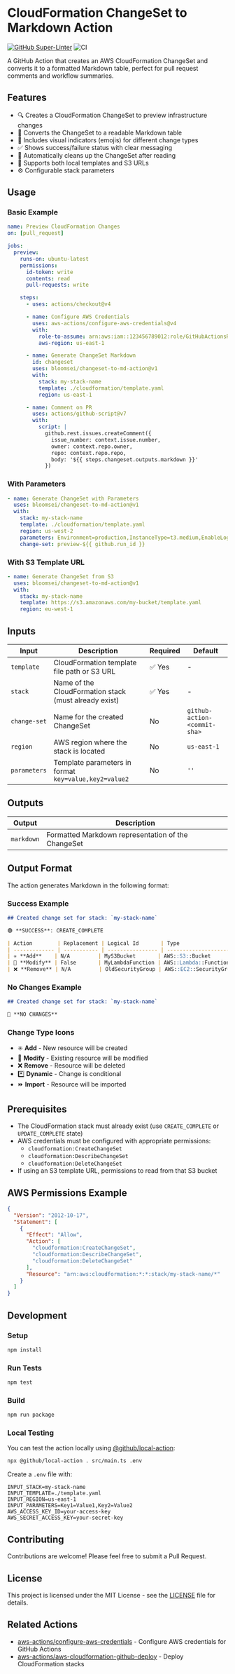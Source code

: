 # CloudFormation ChangeSet to Markdown Action

[![GitHub Super-Linter](https://github.com/bloomsei/changeset-to-md-action/actions/workflows/linter.yml/badge.svg)](https://github.com/super-linter/super-linter)
![CI](https://github.com/bloomsei/changeset-to-md-action/actions/workflows/ci.yml/badge.svg)

A GitHub Action that creates an AWS CloudFormation ChangeSet and converts it to
a formatted Markdown table, perfect for pull request comments and workflow
summaries.

## Features

- 🔍 Creates a CloudFormation ChangeSet to preview infrastructure changes
- 📝 Converts the ChangeSet to a readable Markdown table
- 🎨 Includes visual indicators (emojis) for different change types
- ✅ Shows success/failure status with clear messaging
- 🧹 Automatically cleans up the ChangeSet after reading
- 🔐 Supports both local templates and S3 URLs
- ⚙️ Configurable stack parameters

## Usage

### Basic Example

```yaml
name: Preview CloudFormation Changes
on: [pull_request]

jobs:
  preview:
    runs-on: ubuntu-latest
    permissions:
      id-token: write
      contents: read
      pull-requests: write

    steps:
      - uses: actions/checkout@v4

      - name: Configure AWS Credentials
        uses: aws-actions/configure-aws-credentials@v4
        with:
          role-to-assume: arn:aws:iam::123456789012:role/GitHubActionsRole
          aws-region: us-east-1

      - name: Generate ChangeSet Markdown
        id: changeset
        uses: bloomsei/changeset-to-md-action@v1
        with:
          stack: my-stack-name
          template: ./cloudformation/template.yaml
          region: us-east-1

      - name: Comment on PR
        uses: actions/github-script@v7
        with:
          script: |
            github.rest.issues.createComment({
              issue_number: context.issue.number,
              owner: context.repo.owner,
              repo: context.repo.repo,
              body: '${{ steps.changeset.outputs.markdown }}'
            })
```

### With Parameters

```yaml
- name: Generate ChangeSet with Parameters
  uses: bloomsei/changeset-to-md-action@v1
  with:
    stack: my-stack-name
    template: ./cloudformation/template.yaml
    region: us-west-2
    parameters: Environment=production,InstanceType=t3.medium,EnableLogging=true
    change-set: preview-${{ github.run_id }}
```

### With S3 Template URL

```yaml
- name: Generate ChangeSet from S3
  uses: bloomsei/changeset-to-md-action@v1
  with:
    stack: my-stack-name
    template: https://s3.amazonaws.com/my-bucket/template.yaml
    region: eu-west-1
```

## Inputs

| Input        | Description                                           | Required | Default                      |
| ------------ | ----------------------------------------------------- | -------- | ---------------------------- |
| `template`   | CloudFormation template file path or S3 URL           | ✅ Yes   | -                            |
| `stack`      | Name of the CloudFormation stack (must already exist) | ✅ Yes   | -                            |
| `change-set` | Name for the created ChangeSet                        | No       | `github-action-<commit-sha>` |
| `region`     | AWS region where the stack is located                 | No       | `us-east-1`                  |
| `parameters` | Template parameters in format `key=value,key2=value2` | No       | `''`                         |

## Outputs

| Output     | Description                                        |
| ---------- | -------------------------------------------------- |
| `markdown` | Formatted Markdown representation of the ChangeSet |

## Output Format

The action generates Markdown in the following format:

### Success Example

```markdown
## Created change set for stack: `my-stack-name`

🟢 **SUCCESS**: CREATE_COMPLETE

| Action        | Replacement | Logical Id       | Type                    |
| ------------- | ----------- | ---------------- | ----------------------- |
| ✳️ **Add**    | N/A         | MyS3Bucket       | AWS::S3::Bucket         |
| 🔄 **Modify** | False       | MyLambdaFunction | AWS::Lambda::Function   |
| ❌ **Remove** | N/A         | OldSecurityGroup | AWS::EC2::SecurityGroup |
```

### No Changes Example

```markdown
## Created change set for stack: `my-stack-name`

🔵 **NO CHANGES**
```

### Change Type Icons

- ✳️ **Add** - New resource will be created
- 🔄 **Modify** - Existing resource will be modified
- ❌ **Remove** - Resource will be deleted
- \*️⃣ **Dynamic** - Change is conditional
- ⏩ **Import** - Resource will be imported

## Prerequisites

- The CloudFormation stack must already exist (use `CREATE_COMPLETE` or
  `UPDATE_COMPLETE` state)
- AWS credentials must be configured with appropriate permissions:
  - `cloudformation:CreateChangeSet`
  - `cloudformation:DescribeChangeSet`
  - `cloudformation:DeleteChangeSet`
- If using an S3 template URL, permissions to read from that S3 bucket

## AWS Permissions Example

```json
{
  "Version": "2012-10-17",
  "Statement": [
    {
      "Effect": "Allow",
      "Action": [
        "cloudformation:CreateChangeSet",
        "cloudformation:DescribeChangeSet",
        "cloudformation:DeleteChangeSet"
      ],
      "Resource": "arn:aws:cloudformation:*:*:stack/my-stack-name/*"
    }
  ]
}
```

## Development

### Setup

```bash
npm install
```

### Run Tests

```bash
npm test
```

### Build

```bash
npm run package
```

### Local Testing

You can test the action locally using
[@github/local-action](https://github.com/github/local-action):

```bash
npx @github/local-action . src/main.ts .env
```

Create a `.env` file with:

```env
INPUT_STACK=my-stack-name
INPUT_TEMPLATE=./template.yaml
INPUT_REGION=us-east-1
INPUT_PARAMETERS=Key1=Value1,Key2=Value2
AWS_ACCESS_KEY_ID=your-access-key
AWS_SECRET_ACCESS_KEY=your-secret-key
```

## Contributing

Contributions are welcome! Please feel free to submit a Pull Request.

## License

This project is licensed under the MIT License - see the [LICENSE](LICENSE) file
for details.

## Related Actions

- [aws-actions/configure-aws-credentials](https://github.com/aws-actions/configure-aws-credentials) -
  Configure AWS credentials for GitHub Actions
- [aws-actions/aws-cloudformation-github-deploy](https://github.com/aws-actions/aws-cloudformation-github-deploy) -
  Deploy CloudFormation stacks
